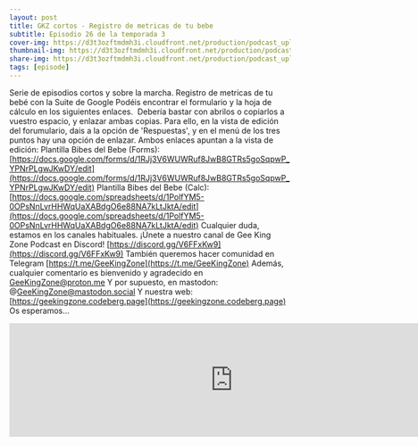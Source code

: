 ```yaml
---
layout: post
title: GKZ cortos - Registro de metricas de tu bebe
subtitle: Episodio 26 de la temporada 3
cover-img: https://d3t3ozftmdmh3i.cloudfront.net/production/podcast_uploaded_nologo/14743809/14743809-1619370377976-ce118b9b0f9a8.jpg
thumbnail-img: https://d3t3ozftmdmh3i.cloudfront.net/production/podcast_uploaded_nologo/14743809/14743809-1619370377976-ce118b9b0f9a8.jpg
share-img: https://d3t3ozftmdmh3i.cloudfront.net/production/podcast_uploaded_nologo/14743809/14743809-1619370377976-ce118b9b0f9a8.jpg
tags: [episode]
---
```


Serie de episodios cortos y sobre la marcha.
Registro de metricas de tu bebé con la Suite de Google
Podéis encontrar el formulario y la hoja de cálculo en los siguientes enlaces. 
Debería bastar con abrilos o copiarlos a vuestro espacio, y enlazar ambas copias. Para ello, en la vista de edición del forumulario, dais a la opción de 'Respuestas', y en el menú de los tres puntos hay una opción de enlazar.
Ambos enlaces apuntan a la vista de edición:
Plantilla Bibes del Bebe (Forms): [https://docs.google.com/forms/d/1RJj3V6WUWRuf8JwB8GTRs5goSqpwP_YPNrPLgwJKwDY/edit](https://docs.google.com/forms/d/1RJj3V6WUWRuf8JwB8GTRs5goSqpwP_YPNrPLgwJKwDY/edit)
Plantilla Bibes del Bebe (Calc): [https://docs.google.com/spreadsheets/d/1PolfYM5-0OPsNnLvrHHWqUaXABdgO6e88NA7kLtJktA/edit](https://docs.google.com/spreadsheets/d/1PolfYM5-0OPsNnLvrHHWqUaXABdgO6e88NA7kLtJktA/edit)
Cualquier duda, estamos en los canales habituales.
¡Únete a nuestro canal de Gee King Zone Podcast en Discord! [https://discord.gg/V6FFxKw9](https://discord.gg/V6FFxKw9)
También queremos hacer comunidad en Telegram [https://t.me/GeeKingZone](https://t.me/GeeKingZone)
Además, cualquier comentario es bienvenido y agradecido en GeeKingZone@proton.me
Y por supuesto, en mastodon: @GeeKingZone@mastodon.social
Y nuestra web: [https://geekingzone.codeberg.page](https://geekingzone.codeberg.page)
Os esperamos...
<iframe src='https://podcasters.spotify.com/pod/show/geekingzone/embed/episodes/GKZ-cortos---Registro-de-metricas-de-tu-beb-e1sh0fc' height='204px' width='800px' frameborder='0' scrolling='no'></iframe>